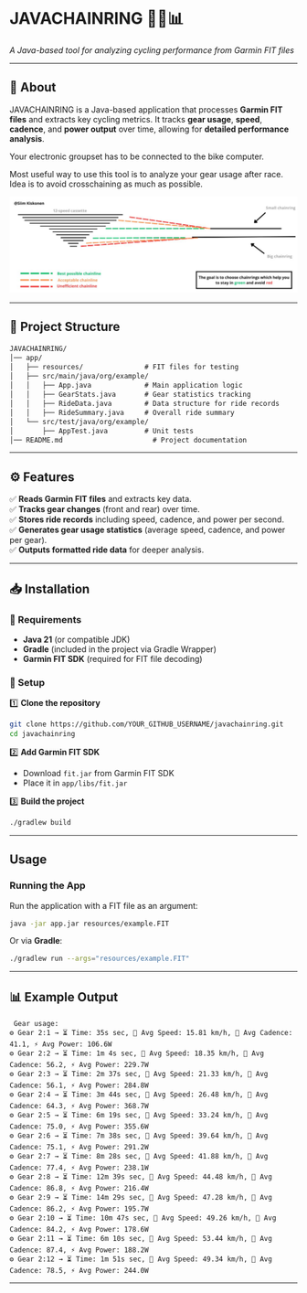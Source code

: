 # JAVACHAINRING 🚴‍♂️📊
*A Java-based tool for analyzing cycling performance from Garmin FIT files*

---

## 📌 About
JAVACHAINRING is a Java-based application that processes **Garmin FIT files** and extracts key cycling metrics. It tracks **gear usage**, **speed**, **cadence**, and **power output** over time, allowing for **detailed performance analysis**.

Your electronic groupset has to be connected to the bike computer.

Most useful way to use this tool is to analyze your gear usage after race. Idea is to avoid crosschaining as much as possible. 


![Gear Statistics](app/resources/chainline.jpg)


---

## 📂 Project Structure
```
JAVACHAINRING/
│── app/
│   ├── resources/               # FIT files for testing
│   ├── src/main/java/org/example/
│   │   ├── App.java             # Main application logic
│   │   ├── GearStats.java       # Gear statistics tracking
│   │   ├── RideData.java        # Data structure for ride records
│   │   ├── RideSummary.java     # Overall ride summary
│   └── src/test/java/org/example/
│       ├── AppTest.java         # Unit tests
│── README.md                      # Project documentation
```

---

## ⚙ Features
✅ **Reads Garmin FIT files** and extracts key data.  
✅ **Tracks gear changes** (front and rear) over time.  
✅ **Stores ride records** including speed, cadence, and power per second.  
✅ **Generates gear usage statistics** (average speed, cadence, and power per gear).  
✅ **Outputs formatted ride data** for deeper analysis.  

---

## 📥 Installation

### 🔧 Requirements
- **Java 21** (or compatible JDK)
- **Gradle** (included in the project via Gradle Wrapper)
- **Garmin FIT SDK** (required for FIT file decoding)

### 📌 Setup
1️⃣ **Clone the repository**  
```sh
git clone https://github.com/YOUR_GITHUB_USERNAME/javachainring.git
cd javachainring
```

2️⃣ **Add Garmin FIT SDK**  
- Download `fit.jar` from Garmin FIT SDK  
- Place it in `app/libs/fit.jar`  

3️⃣ **Build the project**  
```sh
./gradlew build
```

---

##  Usage

### Running the App
Run the application with a FIT file as an argument:
```sh
java -jar app.jar resources/example.FIT
```

Or via **Gradle**:
```sh
./gradlew run --args="resources/example.FIT"
```

---

## 📊 Example Output
```
 Gear usage:
⚙ Gear 2:1 → ⏳ Time: 35s sec, 🚴 Avg Speed: 15.81 km/h, 🔄 Avg Cadence: 41.1, ⚡ Avg Power: 106.6W
⚙ Gear 2:2 → ⏳ Time: 1m 4s sec, 🚴 Avg Speed: 18.35 km/h, 🔄 Avg Cadence: 56.2, ⚡ Avg Power: 229.7W
⚙ Gear 2:3 → ⏳ Time: 2m 37s sec, 🚴 Avg Speed: 21.33 km/h, 🔄 Avg Cadence: 56.1, ⚡ Avg Power: 284.8W
⚙ Gear 2:4 → ⏳ Time: 3m 44s sec, 🚴 Avg Speed: 26.48 km/h, 🔄 Avg Cadence: 64.3, ⚡ Avg Power: 368.7W
⚙ Gear 2:5 → ⏳ Time: 6m 19s sec, 🚴 Avg Speed: 33.24 km/h, 🔄 Avg Cadence: 75.0, ⚡ Avg Power: 355.6W
⚙ Gear 2:6 → ⏳ Time: 7m 38s sec, 🚴 Avg Speed: 39.64 km/h, 🔄 Avg Cadence: 75.1, ⚡ Avg Power: 291.2W
⚙ Gear 2:7 → ⏳ Time: 8m 28s sec, 🚴 Avg Speed: 41.88 km/h, 🔄 Avg Cadence: 77.4, ⚡ Avg Power: 238.1W
⚙ Gear 2:8 → ⏳ Time: 12m 39s sec, 🚴 Avg Speed: 44.48 km/h, 🔄 Avg Cadence: 86.8, ⚡ Avg Power: 216.4W
⚙ Gear 2:9 → ⏳ Time: 14m 29s sec, 🚴 Avg Speed: 47.28 km/h, 🔄 Avg Cadence: 86.2, ⚡ Avg Power: 195.7W
⚙ Gear 2:10 → ⏳ Time: 10m 47s sec, 🚴 Avg Speed: 49.26 km/h, 🔄 Avg Cadence: 84.2, ⚡ Avg Power: 178.6W
⚙ Gear 2:11 → ⏳ Time: 6m 10s sec, 🚴 Avg Speed: 53.44 km/h, 🔄 Avg Cadence: 87.4, ⚡ Avg Power: 188.2W
⚙ Gear 2:12 → ⏳ Time: 1m 51s sec, 🚴 Avg Speed: 49.34 km/h, 🔄 Avg Cadence: 78.5, ⚡ Avg Power: 244.0W
```

---

